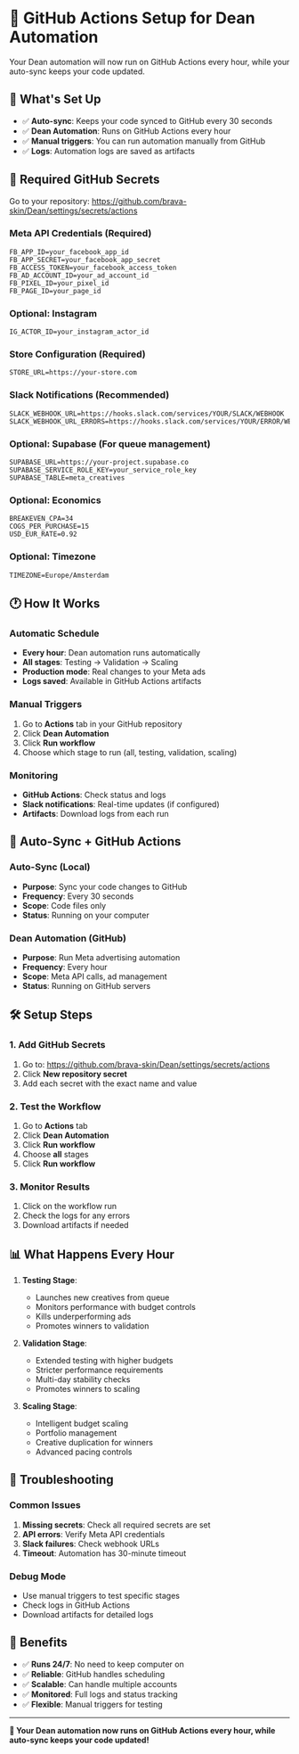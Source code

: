 # 🔧 GitHub Actions Setup for Dean Automation

Your Dean automation will now run on GitHub Actions every hour, while your auto-sync keeps your code updated.

## 🚀 What's Set Up

- ✅ **Auto-sync**: Keeps your code synced to GitHub every 30 seconds
- ✅ **Dean Automation**: Runs on GitHub Actions every hour
- ✅ **Manual triggers**: You can run automation manually from GitHub
- ✅ **Logs**: Automation logs are saved as artifacts

## 🔐 Required GitHub Secrets

Go to your repository: https://github.com/brava-skin/Dean/settings/secrets/actions

### **Meta API Credentials** (Required)
```
FB_APP_ID=your_facebook_app_id
FB_APP_SECRET=your_facebook_app_secret
FB_ACCESS_TOKEN=your_facebook_access_token
FB_AD_ACCOUNT_ID=your_ad_account_id
FB_PIXEL_ID=your_pixel_id
FB_PAGE_ID=your_page_id
```

### **Optional: Instagram**
```
IG_ACTOR_ID=your_instagram_actor_id
```

### **Store Configuration** (Required)
```
STORE_URL=https://your-store.com
```

### **Slack Notifications** (Recommended)
```
SLACK_WEBHOOK_URL=https://hooks.slack.com/services/YOUR/SLACK/WEBHOOK
SLACK_WEBHOOK_URL_ERRORS=https://hooks.slack.com/services/YOUR/ERROR/WEBHOOK
```

### **Optional: Supabase** (For queue management)
```
SUPABASE_URL=https://your-project.supabase.co
SUPABASE_SERVICE_ROLE_KEY=your_service_role_key
SUPABASE_TABLE=meta_creatives
```

### **Optional: Economics**
```
BREAKEVEN_CPA=34
COGS_PER_PURCHASE=15
USD_EUR_RATE=0.92
```

### **Optional: Timezone**
```
TIMEZONE=Europe/Amsterdam
```

## 🕐 How It Works

### **Automatic Schedule**
- **Every hour**: Dean automation runs automatically
- **All stages**: Testing → Validation → Scaling
- **Production mode**: Real changes to your Meta ads
- **Logs saved**: Available in GitHub Actions artifacts

### **Manual Triggers**
1. Go to **Actions** tab in your GitHub repository
2. Click **Dean Automation**
3. Click **Run workflow**
4. Choose which stage to run (all, testing, validation, scaling)

### **Monitoring**
- **GitHub Actions**: Check status and logs
- **Slack notifications**: Real-time updates (if configured)
- **Artifacts**: Download logs from each run

## 🔄 Auto-Sync + GitHub Actions

### **Auto-Sync (Local)**
- **Purpose**: Sync your code changes to GitHub
- **Frequency**: Every 30 seconds
- **Scope**: Code files only
- **Status**: Running on your computer

### **Dean Automation (GitHub)**
- **Purpose**: Run Meta advertising automation
- **Frequency**: Every hour
- **Scope**: Meta API calls, ad management
- **Status**: Running on GitHub servers

## 🛠️ Setup Steps

### 1. **Add GitHub Secrets**
1. Go to: https://github.com/brava-skin/Dean/settings/secrets/actions
2. Click **New repository secret**
3. Add each secret with the exact name and value

### 2. **Test the Workflow**
1. Go to **Actions** tab
2. Click **Dean Automation**
3. Click **Run workflow**
4. Choose **all** stages
5. Click **Run workflow**

### 3. **Monitor Results**
1. Click on the workflow run
2. Check the logs for any errors
3. Download artifacts if needed

## 📊 What Happens Every Hour

1. **Testing Stage**:
   - Launches new creatives from queue
   - Monitors performance with budget controls
   - Kills underperforming ads
   - Promotes winners to validation

2. **Validation Stage**:
   - Extended testing with higher budgets
   - Stricter performance requirements
   - Multi-day stability checks
   - Promotes winners to scaling

3. **Scaling Stage**:
   - Intelligent budget scaling
   - Portfolio management
   - Creative duplication for winners
   - Advanced pacing controls

## 🚨 Troubleshooting

### **Common Issues**
1. **Missing secrets**: Check all required secrets are set
2. **API errors**: Verify Meta API credentials
3. **Slack failures**: Check webhook URLs
4. **Timeout**: Automation has 30-minute timeout

### **Debug Mode**
- Use manual triggers to test specific stages
- Check logs in GitHub Actions
- Download artifacts for detailed logs

## 🎯 Benefits

- ✅ **Runs 24/7**: No need to keep computer on
- ✅ **Reliable**: GitHub handles scheduling
- ✅ **Scalable**: Can handle multiple accounts
- ✅ **Monitored**: Full logs and status tracking
- ✅ **Flexible**: Manual triggers for testing

---

**🎉 Your Dean automation now runs on GitHub Actions every hour, while auto-sync keeps your code updated!**
